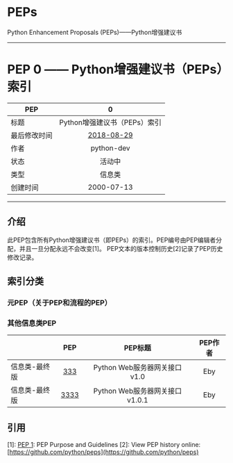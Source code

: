 # PEPs

Python Enhancement Proposals (PEPs)——Python增强建议书

---

# PEP 0 —— Python增强建议书（PEPs）索引

| PEP | 0 |
| ------- |:-------------:|
| 标题     | Python增强建议书（PEPs）索引 |
| 最后修改时间 | [2018-08-29](https://hg.python.org/peps/file/tip/pep-0000.txt) |
| 作者     | python-dev <python-dev at python.org> |
| 状态 | 活动中 |
| 类型 | 信息类   |
| 创建时间  | 2000-07-13 |

---

## 介绍

此PEP包含所有Python增强建议书（即PEPs）的索引。PEP编号由PEP编辑者分配，并且一旦分配永远不会改变[1]。 PEP文本的版本控制历史[2]记录了PEP历史修改记录。

## 索引分类

### 元PEP（关于PEP和流程的PEP）

### 其他信息类PEP

| | PEP | PEP标题 | PEP作者 |
| ------- |:-------------:|:-------------:|:-------------:|
| 信息类-最终版 | [333](./pep-333.md) | Python Web服务器网关接口 v1.0 | Eby |
| 信息类-最终版 | [3333](./pep-3333.md) | Python Web服务器网关接口 v1.0.1 | Eby |


## 引用

[1]: [PEP 1](https://www.python.org/dev/peps/pep-0001): PEP Purpose and Guidelines
[2]: View PEP history online: [https://github.com/python/peps](https://github.com/python/peps)


